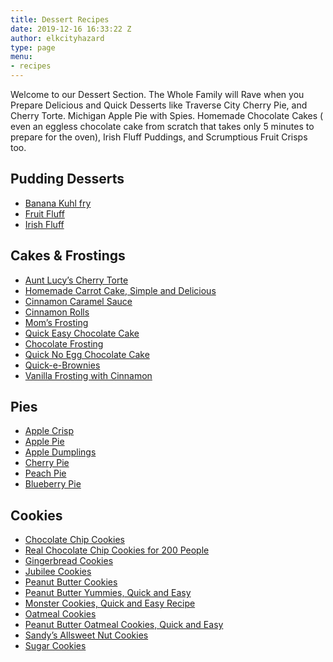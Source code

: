 ```yaml
---
title: Dessert Recipes
date: 2019-12-16 16:33:22 Z
author: elkcityhazard
type: page
menu:
- recipes
---
```


Welcome to our Dessert Section. The Whole Family will Rave when you Prepare Delicious and Quick Desserts like Traverse City Cherry Pie, and Cherry Torte. Michigan Apple Pie with Spies. Homemade Chocolate Cakes ( even an eggless chocolate cake from scratch that takes only 5 minutes to prepare for the oven), Irish Fluff Puddings, and Scrumptious Fruit Crisps too.

## Pudding Desserts

  * [Banana Kuhl fry][1]
  * [Fruit Fluff][2]
  * [Irish Fluff][3]

## Cakes & Frostings

  * [Aunt Lucy&#8217;s Cherry Torte][4]
  * [Homemade Carrot Cake, Simple and Delicious][5]
  * [Cinnamon Caramel Sauce][6]
  * [Cinnamon Rolls][7]
  * [Mom&#8217;s Frosting][8]
  * [Quick Easy Chocolate Cake][9]
  * [Chocolate Frosting][10]
  * [Quick No Egg Chocolate Cake][11]
  * [Quick-e-Brownies][12]
  * [Vanilla Frosting with Cinnamon][13]

## Pies

  * [Apple Crisp][14]
  * [Apple Pie][15]
  * [Apple Dumplings][16]
  * [Cherry Pie][17]
  * [Peach Pie][18]
  * [Blueberry Pie][19]

## Cookies

  * [Chocolate Chip Cookies][20]
  * [Real Chocolate Chip Cookies for 200 People][21]
  * [Gingerbread Cookies][22]
  * [Jubilee Cookies][23]
  * [Peanut Butter Cookies][24]
  * [Peanut Butter Yummies, Quick and Easy][25]
  * [Monster Cookies, Quick and Easy Recipe][26]
  * [Oatmeal Cookies][27]
  * [Peanut Butter Oatmeal Cookies, Quick and Easy][28]
  * [Sandy&#8217;s Allsweet Nut Cookies][29]
  * [Sugar Cookies][30]

 [1]: /wordpress/index.php/dessert-recipes/banana-kuhl-fry-recipe/
 [2]: /wordpress/index.php/dessert-recipes/fruit-fluff-recipe/
 [3]: /wordpress/index.php/dessert-recipes/irish-fluff/
 [4]: /wordpress/index.php/dessert-recipes/cherry-torte-recipe/
 [5]: /wordpress/index.php/dessert-recipes/homemade-carrot-cake-recipe/
 [6]: /wordpress/index.php/dessert-recipes/homemade-cinnamon-caramel-sauce/
 [7]: /wordpress/index.php/dessert-recipes/cinnamon-rolls-from-scratch/
 [8]: /wordpress/index.php/dessert-recipes/easy-frosting-recipe/
 [9]: /wordpress/index.php/dessert-recipes/easy-chocolate-cake-recipe/
 [10]: /wordpress/index.php/dessert-recipes/chocolate-frosting-recipe/
 [11]: /wordpress/index.php/dessert-recipes/no-egg-chocolate-cake/
 [12]: /wordpress/index.php/dessert-recipes/easy-brownie-recipe/
 [13]: /wordpress/index.php/dessert-recipes/vanilla-frosting-recipe-with-cinnamon/
 [14]: /wordpress/index.php/dessert-recipes/apple-crisp-pie-recipe/
 [15]: /wordpress/index.php/dessert-recipes/apple-pie-recipe/
 [16]: /wordpress/index.php/easy-vegetarian-dinner-recipes/easy-apple-dumplings/
 [17]: /wordpress/index.php/dessert-recipes/traverse-city-cherry-pie/
 [18]: /wordpress/index.php/dessert-recipes/peach-pie-with-fresh-peaches/
 [19]: /wordpress/index.php/dessert-recipes/blueberry-pie-recipe/
 [20]: /wordpress/index.php/dessert-recipes/easy-chocolate-chip-cookies/
 [21]: /wordpress/index.php/institutional-recipes-for-200/chocolate-chip-cookies-recipe-for-200-people/
 [22]: /wordpress/index.php/dessert-recipes/gingerbread-cookies/
 [23]: /wordpress/index.php/dessert-recipes/jubilee-cookie-recipe/
 [24]: /wordpress/index.php/dessert-recipes/easy-peanut-butter-cookies-recipe/
 [25]: /wordpress/index.php/dessert-recipes/peanut-butter-yummies/
 [26]: /wordpress/index.php/dessert-recipes/monster-cookies-recipe/
 [27]: /wordpress/index.php/dessert-recipes/homemade-oatmeal-cookies/
 [28]: /wordpress/index.php/dessert-recipes/peanut-butter-oatmeal-cookies/
 [29]: /wordpress/index.php/dessert-recipes/all-sweet-nut-cookies/
 [30]: /wordpress/index.php/dessert-recipes/sugar-cookies-recipe/
